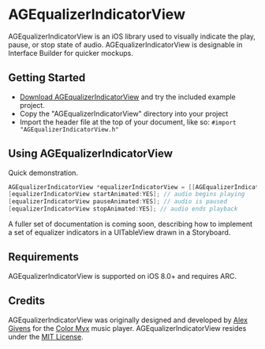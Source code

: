 # AGEqualizerIndicatorView
AGEqualizerIndicatorView is an iOS library used to visually indicate the play, pause, or stop state of audio. AGEqualizerIndicatorView is designable in Interface Builder for quicker mockups.

## Getting Started

- [Download AGEqualizerIndicatorView](https://github.com/alexgivens/AGEqualizerIndicatorView/archive/master.zip) and try the included example project.
- Copy the "AGEqualizerIndicatorView" directory into your project
- Import the header file at the top of your document, like so: ```#import "AGEqualizerIndicatorView.h"```

## Using AGEqualizerIndicatorView

Quick demonstration.

```objective-c
AGEqualizerIndicatorView *equalizerIndicatorView = [[AGEqualizerIndicatorView alloc] initWithFrame: CGRectMake(0,0,16,16)];
[equalizerIndicatorView startAnimated:YES]; // audio begins playing
[equalizerIndicatorView pauseAnimated:YES]; // audio is paused
[equalizerIndicatorView stopAnimated:YES]; // audio ends playback
```

A fuller set of documentation is coming soon, describing how to implement a set of equalizer indicators in a UITableView drawn in a Storyboard.

## Requirements

AGEqualizerIndicatorView is supported on iOS 8.0+ and requires ARC. 

## Credits

AGEqualizerIndicatorView was originally designed and developed by [Alex Givens](http://alexgivens.com) for the [Color Myx](https://itunes.apple.com/us/app/color-myx/id937256071?mt=8) music player. AGEqualizerIndicatorView resides under the [MIT License](https://github.com/AlexGivens/AGEqualizerIndicatorView/blob/master/LICENSE).
